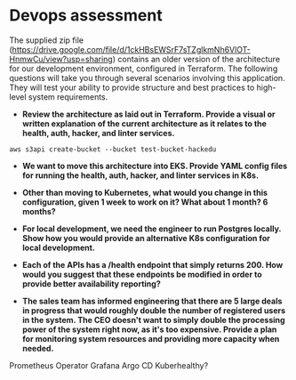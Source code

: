 # Devops assessment
The supplied zip file (https://drive.google.com/file/d/1ckHBsEWSrF7sTZglkmNh6VlOT-HnmwCu/view?usp=sharing) contains an older version of the architecture for our development environment, configured in Terraform. The following questions will take you through several scenarios involving this application. They will test your ability to provide structure and best practices to high-level system requirements.

- **Review the architecture as laid out in Terraform. Provide a visual or written explanation of the current architecture as it relates to the health, auth, hacker, and linter services.**

```
aws s3api create-bucket --bucket test-bucket-hackedu
```


- **We want to move this architecture into EKS. Provide YAML config files for running the health, auth, hacker, and linter services in K8s.**


- **Other than moving to Kubernetes, what would you change in this configuration, given 1 week to work on it? What about 1 month? 6 months?**


- **For local development, we need the engineer to run Postgres locally. Show how you would provide an alternative K8s configuration for local development.**


- **Each of the APIs has a /health endpoint that simply returns 200. How would you suggest that these endpoints be modified in order to provide better availability reporting?**


- **The sales team has informed engineering that there are 5 large deals in progress that would roughly double the number of registered users in the system. The CEO doesn't want to simply double the processing power of the system right now, as it's too expensive. Provide a plan for monitoring system resources and providing more capacity when needed.**

 Prometheus Operator 
 Grafana 
 Argo CD
 Kuberhealthy? 